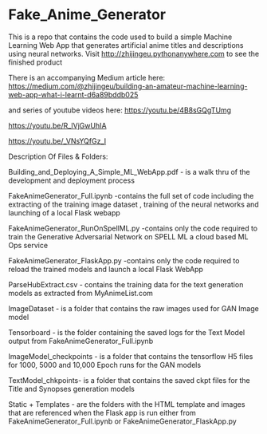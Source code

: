 # Fake_Anime_Generator
This is a repo that contains the code used to build a simple Machine Learning Web App that generates artificial anime titles and descriptions using neural networks. Visit http://zhijingeu.pythonanywhere.com to see the finished product

There is an accompanying Medium article here: 
https://medium.com/@zhijingeu/building-an-amateur-machine-learning-web-app-what-i-learnt-d6a89bddb025 

and series of youtube videos here:
https://youtu.be/4B8sGQgTUmg

https://youtu.be/R_lVjGwUhIA

https://youtu.be/_VNsYQfGz_I

Description Of Files & Folders:

Building_and_Deploying_A_Simple_ML_WebApp.pdf - is a walk thru of the development and deployment process 

FakeAnimeGenerator_Full.ipynb -contains the full set of code including the extracting of the training image dataset , training of the neural networks and launching of a local Flask webapp

FakeAnimeGenerator_RunOnSpellML.py -contains only the code required to train the Generative Adversarial Network on SPELL ML a cloud based ML Ops service

FakeAnimeGenerator_FlaskApp.py -contains only the code required to reload the trained models and launch a local Flask WebApp

ParseHubExtract.csv - contains the training data for the text generation models as extracted from MyAnimeList.com

ImageDataset - is a folder that contains the raw images used for GAN Image model

Tensorboard - is the folder containing the saved logs for the Text Model output from FakeAnimeGenerator_Full.ipynb

ImageModel_checkpoints - is a folder that contains the tensorflow H5 files for 1000, 5000 and 10,000 Epoch runs for the GAN models

TextModel_chkpoints- is a folder that contains the saved ckpt files for the Title and Synopses generation models 

Static + Templates - are the folders with the HTML template and images that are referenced when the Flask app is run either from FakeAnimeGenerator_Full.ipynb or FakeAnimeGenerator_FlaskApp.py
